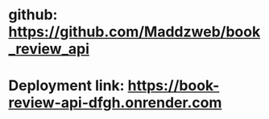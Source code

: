 # github: https://github.com/Maddzweb/book_review_api

# Deployment link: https://book-review-api-dfgh.onrender.com